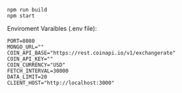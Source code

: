 ```
npm run build
npm start
```

Enviroment Varaibles (.env file):
```
PORT=8080
MONGO_URL=""
COIN_API_BASE="https://rest.coinapi.io/v1/exchangerate"
COIN_API_KEY=""
COIN_CURRENCY="USD"
FETCH_INTERVAL=30000
DATA_LIMIT=20
CLIENT_HOST="http://localhost:3000"
```